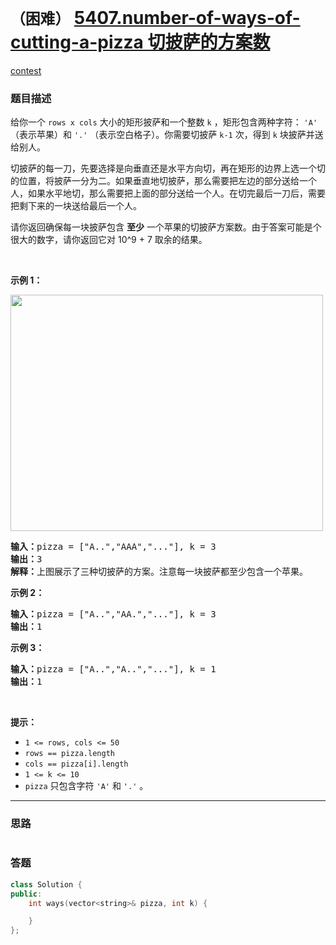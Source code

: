 # `（困难）` [5407.number-of-ways-of-cutting-a-pizza 切披萨的方案数](https://leetcode-cn.com/problems/number-of-ways-of-cutting-a-pizza/)

[contest](https://leetcode-cn.com/contest/weekly-contest-188/problems/number-of-ways-of-cutting-a-pizza/)

### 题目描述
<p>给你一个&nbsp;<code>rows x cols</code>&nbsp;大小的矩形披萨和一个整数 <code>k</code>&nbsp;，矩形包含两种字符：&nbsp;<code>'A'</code> （表示苹果）和&nbsp;<code>'.'</code>&nbsp;（表示空白格子）。你需要切披萨 <code>k-1</code> 次，得到&nbsp;<code>k</code>&nbsp;块披萨并送给别人。</p>

<p>切披萨的每一刀，先要选择是向垂直还是水平方向切，再在矩形的边界上选一个切的位置，将披萨一分为二。如果垂直地切披萨，那么需要把左边的部分送给一个人，如果水平地切，那么需要把上面的部分送给一个人。在切完最后一刀后，需要把剩下来的一块送给最后一个人。</p>

<p>请你返回确保每一块披萨包含&nbsp;<strong>至少</strong>&nbsp;一个苹果的切披萨方案数。由于答案可能是个很大的数字，请你返回它对 10^9 + 7 取余的结果。</p>

<p>&nbsp;</p>

<p><strong>示例 1：</strong></p>

<p><strong><img style="height: 378px; width: 500px;" src="https://assets.leetcode-cn.com/aliyun-lc-upload/uploads/2020/05/10/ways_to_cut_apple_1.png" alt=""></strong></p>

<pre><strong>输入：</strong>pizza = ["A..","AAA","..."], k = 3
<strong>输出：</strong>3 
<strong>解释：</strong>上图展示了三种切披萨的方案。注意每一块披萨都至少包含一个苹果。
</pre>

<p><strong>示例 2：</strong></p>

<pre><strong>输入：</strong>pizza = ["A..","AA.","..."], k = 3
<strong>输出：</strong>1
</pre>

<p><strong>示例 3：</strong></p>

<pre><strong>输入：</strong>pizza = ["A..","A..","..."], k = 1
<strong>输出：</strong>1
</pre>

<p>&nbsp;</p>

<p><strong>提示：</strong></p>

<ul>
	<li><code>1 <= rows, cols <= 50</code></li>
	<li><code>rows ==&nbsp;pizza.length</code></li>
	<li><code>cols ==&nbsp;pizza[i].length</code></li>
	<li><code>1 <= k <= 10</code></li>
	<li><code>pizza</code>&nbsp;只包含字符&nbsp;<code>'A'</code>&nbsp;和&nbsp;<code>'.'</code>&nbsp;。</li>
</ul>


---
### 思路
```
```



### 答题
``` C++
class Solution {
public:
    int ways(vector<string>& pizza, int k) {

    }
};
```




